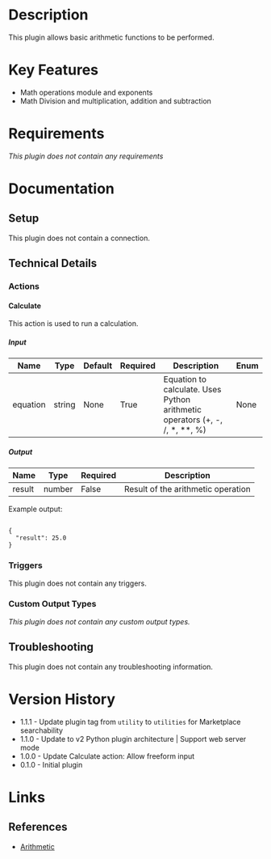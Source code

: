 # Description

This plugin allows basic arithmetic functions to be performed.

# Key Features

* Math operations module and exponents
* Math Division and multiplication, addition and subtraction

# Requirements

_This plugin does not contain any requirements_

# Documentation

## Setup

This plugin does not contain a connection.

## Technical Details

### Actions

#### Calculate

This action is used to run a calculation.

##### Input

|Name|Type|Default|Required|Description|Enum|
|----|----|-------|--------|-----------|----|
|equation|string|None|True|Equation to calculate. Uses Python arithmetic operators (+, -, /, *, **, %)|None|

##### Output

|Name|Type|Required|Description|
|----|----|--------|-----------|
|result|number|False|Result of the arithmetic operation|

Example output:

```

{
  "result": 25.0
}

```

### Triggers

This plugin does not contain any triggers.

### Custom Output Types

_This plugin does not contain any custom output types._

## Troubleshooting

This plugin does not contain any troubleshooting information.

# Version History

* 1.1.1 - Update plugin tag from `utility` to `utilities` for Marketplace searchability
* 1.1.0 - Update to v2 Python plugin architecture | Support web server mode
* 1.0.0 - Update Calculate action: Allow freeform input
* 0.1.0 - Initial plugin

# Links

## References

* [Arithmetic](https://en.wikipedia.org/wiki/Arithmetic)

